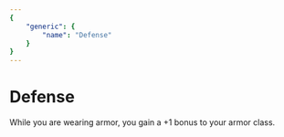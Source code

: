 ```yaml
---
{
	"generic": {
		"name": "Defense"
	}
}
---
```

# Defense
While you are wearing armor, you gain a +1 bonus to your armor class.
